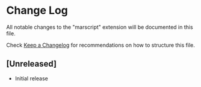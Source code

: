 # Change Log

All notable changes to the "marscript" extension will be documented in this file.

Check [Keep a Changelog](http://keepachangelog.com/) for recommendations on how to structure this file.

## [Unreleased]

- Initial release
